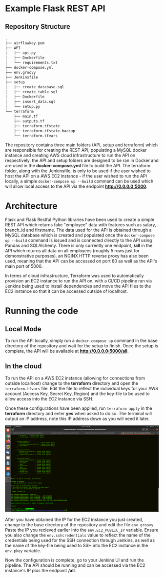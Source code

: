 <h1>Example Flask REST API</h1>

<h2>Repository Structure</h2>

```
.
├── airflowkey.pem
├── API
│   ├── api.py
│   ├── Dockerfile
│   └── requirements.txt
├── docker-compose.yml
├── env.groovy
├── Jenkinsfile
├── setup
│   ├── create_database.sql
│   ├── create_table.sql
│   ├── Dockerfile
│   ├── insert_data.sql
│   └── setup.py
└── terraform
    ├── main.tf
    ├── outputs.tf
    ├── terraform.tfstate
    ├── terraform.tfstate.backup
    └── terraform.tfvars

```

The repository contains three main folders (API, setup and terraform) which are
responsible for creating the REST API, populating a MySQL docker instance and creating
AWS cloud infrastructure to run the API on respectively. the API and setup folders
are designed to be ran in Docker and are used in the **docker-compose.yml** file 
to build the API. The terraform folder, along with the Jenkinsfile, is only to be
used if the user wished to host the API on a AWS EC2 instance - if the user wished to
run the API locally, a simple ```docker-compose up --build``` command can be used which
will allow local access to the API via the endpoint **http://0.0.0.0:5000**.

<h1>Architecture</h1>

Flask and Flask Restful Python libraries have been used to create a simple REST API
which returns fake "employee" data with features such as salary, branch_id and firstname.
The data used for the API is obtained through a MySQL database which is created and populated
once the ```docker-compose up --build``` command is issued and is connected directly to the API
using Pandas and SQLAlchemy. There is only currently one endpoint, **/all** in the API which
returns all data on all employees (roughly 5 rows just for demonstrative purposes). an NGINX
HTTP reverse proxy has also been used, meaning that the API can be accessed on port 80 as well
as the API's main port of 5000.

In terms of cloud infrastructure, Terraform was used to automatically provision an EC2 instance
to run the API on, with a CI/CD pipeline ran via Jenkins being used to install dependencies and
move the API files to the EC2 instance so that it can be accessed outside of localhost.


<h1>Running the code</h1>
<h2>Local Mode </h2>

To run the API locally, simply run a ```docker-compose up``` command in the base directory of the 
repository and wait for the setup to finish. Once the setup is complete, the API will be available
at **http://0.0.0.0:5000/all**.

<h2>In the cloud</h2>

To run the API on a AWS EC2 instance (allowing for connections from outside localhost) change
to the **terraform** directory and open the ```terraform.tfvars``` file. Edit the file
to reflect the individual keys for your AWS account (Access Key, Secret Key, Region) and
the key-file to be used to allow access into the EC2 instance via SSH. 

Once these configurations have been applied, run ```terraform apply``` in the **terraform**
directory and enter **yes** when asked to do so. The terminal will output an IP address, note
this IP address down as you will need it later.

![alt-text](https://github.com/tomwelch2/ExampleFlaskAPI/blob/master/images/Screenshot%20from%202021-04-21%2015-28-01.png)

After you have obtained the IP for the EC2 instance you just created, change to the base directory of the 
repository and edit the file ```env.groovy```. Paste the IP you recieved earlier into the ```env.EC2_PUBLIC_IP```
variable. Ensure you also change the ```env.sshcredentials``` value to reflect the name of the credentials being
used for the SSH connection through Jenkins, as well as the name of the key-file being used to SSH into the
EC2 instance in the ```env.pkey``` variable. 

Now the configuration is complete, go to your Jenkins UI and run the pipeline. The API should be running and can
be accessed via the EC2 instance's IP plus the endpoint **/all**.
